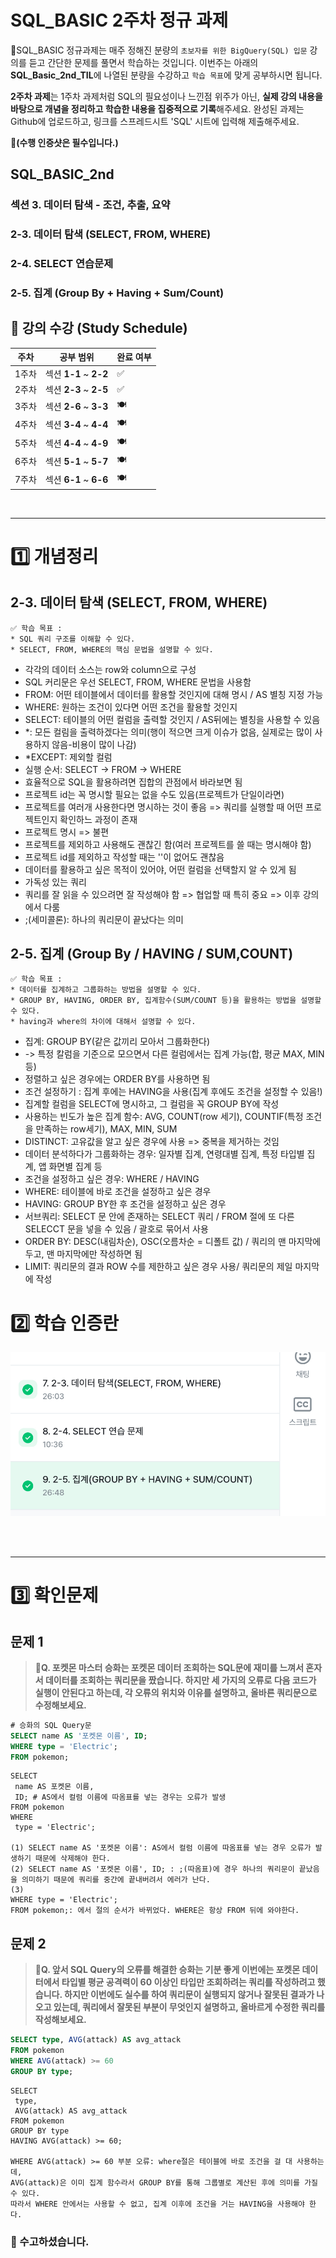 # SQL_BASIC 2주차 정규 과제 

📌SQL_BASIC 정규과제는 매주 정해진 분량의 `초보자를 위한 BigQuery(SQL) 입문` 강의를 듣고 간단한 문제를 풀면서 학습하는 것입니다. 이번주는 아래의 **SQL_Basic_2nd_TIL**에 나열된 분량을 수강하고 `학습 목표`에 맞게 공부하시면 됩니다.

**2주차 과제**는 1주차 과제처럼 SQL의 필요성이나 느낀점 위주가 아닌, **실제 강의 내용을 바탕으로 개념을 정리하고 학습한 내용을 집중적으로 기록**해주세요. 완성된 과제는 Github에 업로드하고, 링크를 스프레드시트 'SQL' 시트에 입력해 제출해주세요. 

**👀(수행 인증샷은 필수입니다.)** 

## SQL_BASIC_2nd

### 섹션 3. 데이터 탐색 - 조건, 추출, 요약

### 2-3. 데이터 탐색 (SELECT, FROM, WHERE)

### 2-4. SELECT 연습문제

### 2-5. 집계 (Group By + Having + Sum/Count)



## 🏁 강의 수강 (Study Schedule)

| 주차  | 공부 범위              | 완료 여부 |
| ----- | ---------------------- | --------- |
| 1주차 | 섹션 **1-1** ~ **2-2** | ✅         |
| 2주차 | 섹션 **2-3** ~ **2-5** | ✅         |
| 3주차 | 섹션 **2-6** ~ **3-3** | 🍽️         |
| 4주차 | 섹션 **3-4** ~ **4-4** | 🍽️         |
| 5주차 | 섹션 **4-4** ~ **4-9** | 🍽️         |
| 6주차 | 섹션 **5-1** ~ **5-7** | 🍽️         |
| 7주차 | 섹션 **6-1** ~ **6-6** | 🍽️         |

<br>

<!-- 여기까진 그대로 둬 주세요-->

---

# 1️⃣ 개념정리 

## 2-3. 데이터 탐색 (SELECT, FROM, WHERE)

~~~
✅ 학습 목표 :
* SQL 쿼리 구조를 이해할 수 있다. 
* SELECT, FROM, WHERE의 핵심 문법을 설명할 수 있다. 
~~~

<!-- 새롭게 배운 내용을 자유롭게 정리해주세요.-->
- 각각의 데이터 소스는 row와 column으로 구성
- SQL 커리문은 우선 SELECT, FROM, WHERE 문법을 사용함 
- FROM: 어떤 테이블에서 데이터를 활용할 것인지에 대해 명시 / AS 별칭 지정 가능 
- WHERE: 원하는 조건이 있다면 어떤 조건을 활용할 것인지
- SELECT: 테이블의 어떤 컬럼을 출력할 것인지 / AS뒤에는 별칭을 사용할 수 있음
- *: 모든 컬림을 출력하겠다는 의미(행이 적으면 크게 이슈가 없음, 실제로는 많이 사용하지 않음-비용이 많이 나감)
- *EXCEPT: 제외할 컬럼 
- 실행 순서: SELECT -> FROM -> WHERE
- 효율적으로 SQL을 활용하려면 집합의 관점에서 바라보면 됨
- 프로젝트 id는 꼭 명시할 필요는 없을 수도 있음(프로젝트가 단일이라면)
- 프로젝트를 여러개 사용한다면 명시하는 것이 좋음 => 쿼리를 실행할 때 어떤 프로젝트인지 확인하느 과정이 존재
- 프로젝트 명시 => 불편
- 프로젝트를 제외하고 사용해도 괜찮긴 함(여러 프로젝트를 쓸 때는 명시해야 함)
- 프로젝트 id를 제외하고 작성할 때는 ''이 없어도 괜찮음
- 데이터를 활용하고 싶은 목적이 있어야, 어떤 컬럼을 선택할지 알 수 있게 됨 
- 가독성 있는 쿼리
- 쿼리를 잘 읽을 수 있으려면 잘 작성해야 함 => 협업할 때 특히 중요 => 이후 강의에서 다룸
- ;(세미콜론): 하나의 쿼리문이 끝났다는 의미

## 2-5. 집계 (Group By / HAVING / SUM,COUNT)

~~~
✅ 학습 목표 :
* 데이터를 집계하고 그룹화하는 방법을 설명할 수 있다.
* GROUP BY, HAVING, ORDER BY, 집계함수(SUM/COUNT 등)을 활용하는 방법을 설명할 수 있다.
* having과 where의 차이에 대해서 설명할 수 있다.
~~~

<!-- 새롭게 배운 내용을 자유롭게 정리해주세요.-->
- 집계: GROUP BY(같은 값끼리 모아서 그룹화한다)
- -> 특정 칼럼을 기준으로 모으면서 다른 컬럼에서는 집계 가능(합, 평균 MAX, MIN 등)
- 정렬하고 싶은 경우에는 ORDER BY를 사용하면 됨
- 조건 설정하기 : 집계 후에는 HAVING을 사용(집계 후에도 조건을 설정할 수 있음!)
- 집계할 컬럼을 SELECT에 명시하고, 그 컬럼을 꼭 GROUP BY에 작성
- 사용하는 빈도가 높은 집계 함수: AVG, COUNT(row 세기), COUNTIF(특정 조건을 만족하는 row세기), MAX, MIN, SUM
- DISTINCT: 고유값을 알고 싶은 경우에 사용 => 중복을 제거하는 것임
- 데이터 분석하다가 그룹화하는 경우: 일자별 집계, 연령대별 집계, 특정 타입별 집계, 앱 화면별 집계 등
- 조건을 설정하고 싶은 경우: WHERE / HAVING
- WHERE: 테이블에 바로 조건을 설정하고 싶은 경우
- HAVING: GROUP BY한 후 조건을 설정하고 싶은 경우
- 서브쿼리: SELECT 문 안에 존재하는 SELECT 쿼리 / FROM 절에 또 다른 SELECCT 문을 넣을 수 있음 / 괄호로 묶어서 사용
- ORDER BY: DESC(내림차순), OSC(오름차순 = 디폴트 값) / 쿼리의 맨 마지막에 두고, 맨 마지막에만 작성하면 됨
- LIMIT: 쿼리문의 결과 ROW 수를 제한하고 싶은 경우 사용/ 쿼리문의 제일 마지막에 작성



# 2️⃣ 학습 인증란

![alt text](image.png)


<br><br>



---

# 3️⃣ 확인문제

## 문제 1

> **🧚Q. 포켓몬 마스터 승화는 포켓몬 데이터 조회하는 SQL문에 재미를 느껴서 혼자서 데이터를 조회하는 쿼리문을 짰습니다. 하지만 세 가지의 오류로 다음 코드가 실행이 안된다고 하는데, 각 오류의 위치와 이유를 설명하고, 올바른 쿼리문으로 수정해보세요.**

~~~sql
# 승화의 SQL Query문 
SELECT name AS '포켓몬 이름', ID; 
WHERE type = 'Electric'; 
FROM pokemon;
~~~



~~~
SELECT 
 name AS 포켓몬 이름, 
 ID; # AS에서 컬럼 이름에 따옴표를 넣는 경우는 오류가 발생
FROM pokemon
WHERE 
 type = 'Electric';

(1) SELECT name AS '포켓몬 이름': AS에서 컬럼 이름에 따옴표를 넣는 경우 오류가 발생하기 때문에 삭제해야 한다.
(2) SELECT name AS '포켓몬 이름', ID; : ;(따옴표)에 경우 하나의 쿼리문이 끝났음을 의미하기 때문에 쿼리를 중간에 끝내버려서 에러가 난다.  
(3) 
WHERE type = 'Electric'; 
FROM pokemon;: 에서 절의 순서가 바뀌었다. WHERE은 항상 FROM 뒤에 와야한다. 
~~~



## 문제 2

> **🧚Q. 앞서 SQL Query의 오류를 해결한 승화는 기분 좋게 이번에는 포켓몬 데이터에서 타입별 평균 공격력이 60 이상인 타입만 조회하려는 쿼리를 작성하려고 했습니다. 하지만 이번에도 실수를 하여 쿼리문이 실행되지 않거나 잘못된 결과가 나오고 있는데, 쿼리에서 잘못된 부분이 무엇인지 설명하고, 올바르게 수정한 쿼리를 작성해보세요.**

~~~sql
SELECT type, AVG(attack) AS avg_attack
FROM pokemon
WHERE AVG(attack) >= 60
GROUP BY type;
~~~



~~~
SELECT 
 type, 
 AVG(attack) AS avg_attack
FROM pokemon
GROUP BY type
HAVING AVG(attack) >= 60;

WHERE AVG(attack) >= 60 부분 오류: where절은 테이블에 바로 조건을 걸 대 사용하는데,
AVG(attack)은 이미 집계 함수라서 GROUP BY를 통해 그룹별로 계산된 후에 의미를 가질 수 있다. 
따라서 WHERE 안에서는 사용할 수 없고, 집계 이후에 조건을 거는 HAVING을 사용해야 한다. 
~~~



### 🎉 수고하셨습니다.
